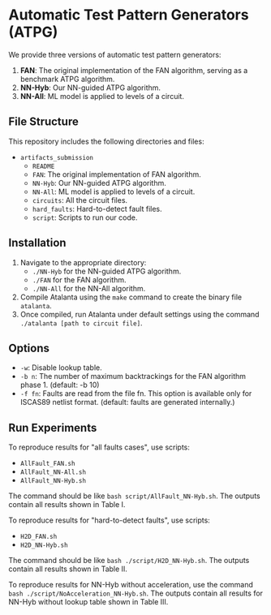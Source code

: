 # Automatic Test Pattern Generators (ATPG)

We provide three versions of automatic test pattern generators:

1. **FAN**: The original implementation of the FAN algorithm, serving as a benchmark ATPG algorithm.
2. **NN-Hyb**: Our NN-guided ATPG algorithm.
3. **NN-All**: ML model is applied to levels of a circuit.

## File Structure

This repository includes the following directories and files:

- `artifacts_submission`
  - `README`
  - `FAN`: The original implementation of FAN algorithm.
  - `NN-Hyb`: Our NN-guided ATPG algorithm.
  - `NN-All`: ML model is applied to levels of a circuit.
  - `circuits`: All the circuit files.
  - `hard_faults`: Hard-to-detect fault files.
  - `script`: Scripts to run our code.

## Installation

1. Navigate to the appropriate directory:
   - `./NN-Hyb` for the NN-guided ATPG algorithm.
   - `./FAN` for the FAN algorithm.
   - `./NN-All` for the NN-All algorithm.
2. Compile Atalanta using the `make` command to create the binary file `atalanta`.
3. Once compiled, run Atalanta under default settings using the command `./atalanta [path to circuit file]`.

## Options

- `-w`: Disable lookup table.
- `-b n`: The number of maximum backtrackings for the FAN algorithm phase 1. (default: -b 10)
- `-f fn`: Faults are read from the file fn. This option is available only for ISCAS89 netlist format. (default: faults are generated internally.)

## Run Experiments

To reproduce results for "all faults cases", use scripts:
- `AllFault_FAN.sh`
- `AllFault_NN-All.sh`
- `AllFault_NN-Hyb.sh`

The command should be like `bash script/AllFault_NN-Hyb.sh`. The outputs contain all results shown in Table I.

To reproduce results for "hard-to-detect faults", use scripts:
- `H2D_FAN.sh`
- `H2D_NN-Hyb.sh`

The command should be like `bash ./script/H2D_NN-Hyb.sh`. The outputs contain all results shown in Table II.

To reproduce results for NN-Hyb without acceleration, use the command `bash ./script/NoAcceleration_NN-Hyb.sh`. The outputs contain all results for NN-Hyb without lookup table shown in Table III.
